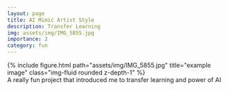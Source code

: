 ```yaml
---
layout: page
title: AI Mimic Artist Style
description: Transfer Learning
img: assets/img/IMG_5855.jpg
importance: 2
category: fun
---
```


<div class="row">
    <div class="col-sm mt-3 mt-md-0">
        {% include figure.html path="assets/img/IMG_5855.jpg" title="example image" class="img-fluid rounded z-depth-1" %}
    </div>
</div>
<div class="caption">
    A really fun project that introduced me to transfer learning and power of AI
</div>


